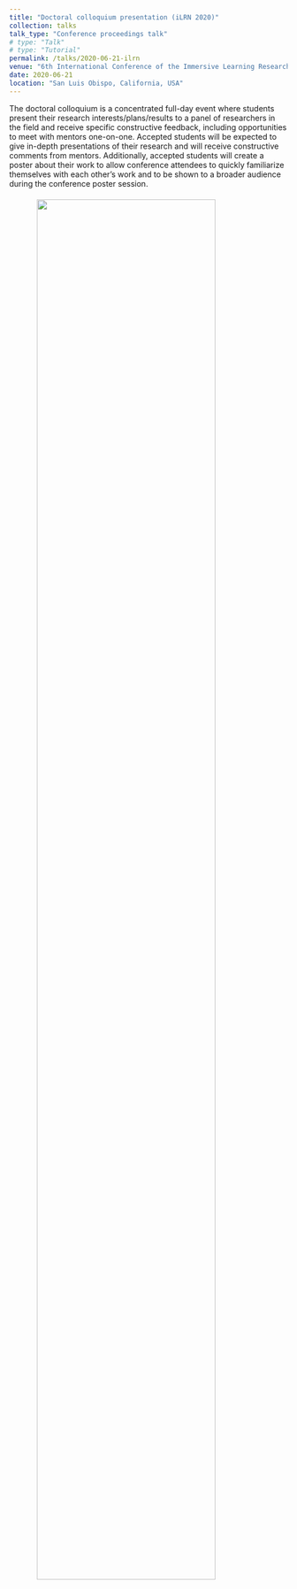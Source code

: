 ```yaml
---
title: "Doctoral colloquium presentation (iLRN 2020)"
collection: talks
talk_type: "Conference proceedings talk"
# type: "Talk"
# type: "Tutorial"
permalink: /talks/2020-06-21-ilrn
venue: "6th International Conference of the Immersive Learning Research Network, 2020"
date: 2020-06-21
location: "San Luis Obispo, California, USA"
---
```


The doctoral colloquium is a concentrated full-day event where students present their research interests/plans/results to a panel of researchers in the field and receive specific constructive feedback, including opportunities to meet with mentors one-on-one. Accepted students will be expected to give in-depth presentations of their research and will receive constructive comments from mentors. Additionally, accepted students will create a poster about their work to allow conference attendees to quickly familiarize themselves with each other’s work and to be shown to a broader audience during the conference poster session.

<img src='/images/ilrn.gif' width='80%' style='display: block; margin-left: auto; margin-right: auto; margin-top: 20px'>
